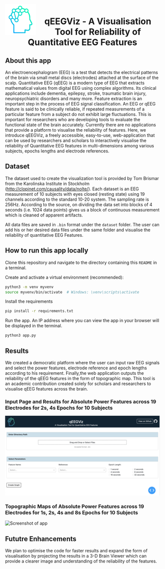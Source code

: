 <img align="left" width="100" height="100" src="assets/qeegviz_logo.png">

<h1 align="center"> qEEGViz - A Visualisation Tool for Reliability of Quantitative EEG Features </h1>

## About this app

An electroencephalogram (EEG) is a test that detects the electrical patterns of the brain via small metal discs (electrodes) attached at the surface of the scalp. Quantitative EEG (qEEG) is a modern type of EEG that extracts mathematical values from digital EEG using complex algorithms. Its clinical applications include dementia, epilepsy, stroke, traumatic brain injury, neuropsychiatric disorders and many more. Feature extraction is an important step in the process of EEG signal classification. An EEG or qEEG feature is said to be clinically reliable, if repeated measurements of a particular feature from a subject do not exhibit large fluctuations. This is important for researchers who are developing tools to evaluate the functional state of the brain accurately. Currently there are no applications that provide a platform to visualise the reliability of features. Here, we introduce qEEGViz, a freely accessible, easy-to-use, web-application that can be used by researchers and scholars to interactively visualise the reliability of Quantitative EEG features in multi-dimensions among various subjects, epochs lengths and electrode references.

## Dataset

The dataset used to create the visualization tool is provided by Tom Brismar from the Karolinska Institute in Stockholm (http://clopinet.com/causality/data/nolte/). Each dataset is an EEG measurement of 10 subjects with eyes closed (resting state) using 19 channels according to the standard 10-20 system. The sampling rate is 256Hz. According to the source, on dividing the data set into blocks of 4 seconds (i.e. 1024 data points) gives us a block of continuous measurement which is cleaned of apparent artifacts.

All data files are saved in ```.bin``` format under the ```dataset``` folder. The user can add his or her desired data files under the same folder and visualise the reliability of quantitative EEG Features.

## How to run this app locally

Clone this repository and navigate to the directory containing this `README` in
a terminal.

Create and activate a virtual environment (recommended):

```bash
python3 -m venv myvenv
source myvenv/bin/activate  # Windows: \venv\scripts\activate
```

Install the requirements

```bash
pip install -r requirements.txt
```

Run the app. An IP address where you can view the app in your browser will be
displayed in the terminal.

```bash
python3 app.py
```

## Results
We created a democratic platform where the user can input raw EEG signals and select the power features, electrode reference and epoch lengths according to his requirement. Finally,the web application outputs the reliability of the qEEG features in the form of topographic map. This tool is an academic contribution created solely for scholars and researchers to visualise qEEG features across the brain.

### Input Page and Results for Absolute Power Features across 19 Electrodes for 2s, 4s Epochs for 10 Subjects
![Screenshot of app](assets/input_page.png)

### Topographic Maps of Absolute Power Features across 19 Electrodes for 1s, 2s, 4s and 8s Epochs for 10 Subjects
![Screenshot of app](assets/topo_map.png)

## Fututre Enhancements 
We plan to optimise the code for faster results and expand the form of visualisation by projecting the results in a 3-D Brain Viewer which can provide a clearer image and understanding of the reliability of the features. 
